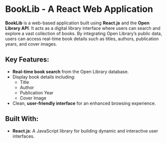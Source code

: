 # BookLib - A React Web Application

**BookLib** is a web-based application built using **React.js** and the **Open Library API**. It acts as a digital library interface where users can search and explore a vast collection of books. By integrating Open Library’s public data, users can access real-time book details such as titles, authors, publication years, and cover images.

## Key Features:
- **Real-time book search** from the Open Library database.
- Display book details including:
  - Title
  - Author
  - Publication Year
  - Cover Image
- Clean, **user-friendly interface** for an enhanced browsing experience.

## Built With:
- **React.js**: A JavaScript library for building dynamic and interactive user interfaces.